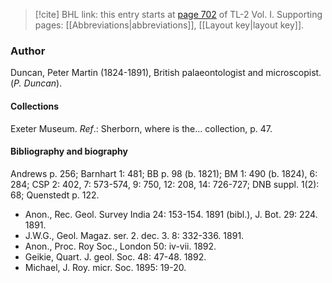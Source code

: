 > [!cite] BHL link: this entry starts at [page 702](https://www.biodiversitylibrary.org/item/103414#page/750/mode/1up) of TL-2 Vol. I.
> Supporting pages: [[Abbreviations|abbreviations]], [[Layout key|layout key]].

### Author

Duncan, Peter Martin (1824-1891), British palaeontologist and microscopist. (*P. Duncan*).

#### Collections

Exeter Museum.
*Ref*.: Sherborn, where is the... collection, p. 47.

#### Bibliography and biography

Andrews p. 256; Barnhart 1: 481; BB p. 98 (b. 1821); BM 1: 490 (b. 1824), 6: 284; CSP 2: 402, 7: 573-574, 9: 750, 12: 208, 14: 726-727; DNB suppl. 1(2): 68; Quenstedt p. 122.
- Anon., Rec. Geol. Survey India 24: 153-154. 1891 (bibl.), J. Bot. 29: 224. 1891.
- J.W.G., Geol. Magaz. ser. 2. dec. 3. 8: 332-336. 1891.
- Anon., Proc. Roy Soc., London 50: iv-vii. 1892.
- Geikie, Quart. J. geol. Soc. 48: 47-48. 1892.
- Michael, J. Roy. micr. Soc. 1895: 19-20.

